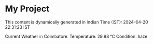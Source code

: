 # My Project

This content is dynamically generated in Indian Time (IST): 2024-04-20 22:31:23 IST


Current Weather in Coimbatore:
Temperature: 29.88 °C
Condition: haze
